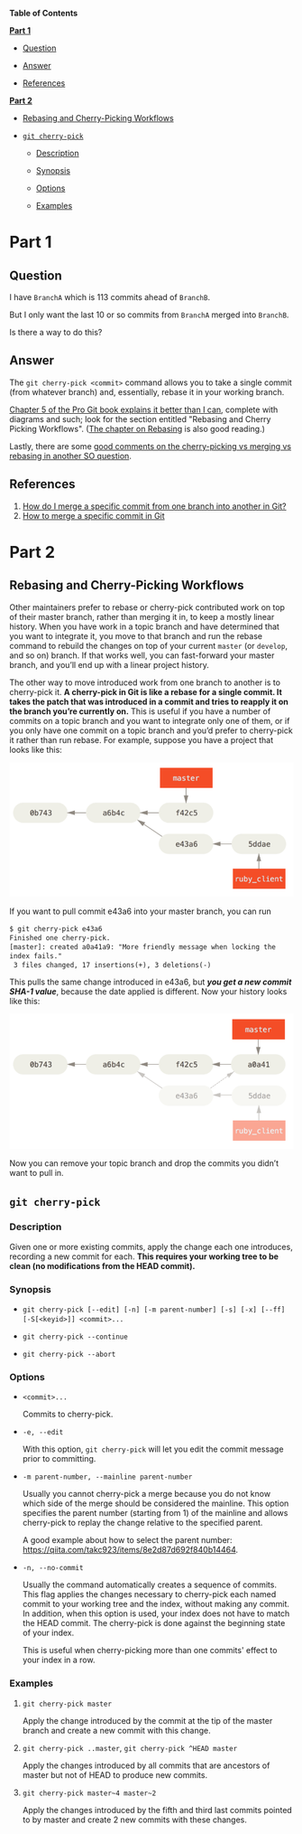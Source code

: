 **Table of Contents**

**[Part 1](#part-1)**

- [Question](#question)

- [Answer](#answer)

- [References](#references)

**[Part 2](#part-2)**

- [Rebasing and Cherry-Picking Workflows](#rebasing-and-cherry-picking-workflows)

- [`git cherry-pick`](#git-cherry-pick)

    - [Description](#description)
    
    - [Synopsis](#synopsis)
    
    - [Options](#options)
    
    - [Examples](#examples)

# Part 1

## Question
I have `BranchA` which is 113 commits ahead of `BranchB`.

But I only want the last 10 or so commits from `BranchA` merged into `BranchB`.

Is there a way to do this?

## Answer
The `git cherry-pick <commit>` command allows you to take a single commit (from whatever branch) and, essentially, rebase it in your working branch.

[Chapter 5 of the Pro Git book explains it better than I can](https://git-scm.com/book/en/v2/Distributed-Git-Maintaining-a-Project#Integrating-Contributed-Work), complete with diagrams and such; look for the section entitled "Rebasing and Cherry Picking Workflows". ([The chapter on Rebasing](https://git-scm.com/book/en/v2/Git-Branching-Rebasing) is also good reading.)

Lastly, there are some [good comments on the cherry-picking vs merging vs rebasing in another SO question](https://stackoverflow.com/questions/1241720/git-cherry-pick-vs-merge-workflow).

## References
1. [How do I merge a specific commit from one branch into another in Git?](https://stackoverflow.com/questions/6372044/how-do-i-merge-a-specific-commit-from-one-branch-into-another-in-git)
2. [How to merge a specific commit in Git](https://stackoverflow.com/questions/881092/how-to-merge-a-specific-commit-in-git)

# Part 2

## Rebasing and Cherry-Picking Workflows

Other maintainers prefer to rebase or cherry-pick contributed work on top of their master branch, rather than merging it in, to keep a mostly linear history. When you have work in a topic branch and have determined that you want to integrate it, you move to that branch and run the rebase command to rebuild the changes on top of your current `master` (or `develop`, and so on) branch. If that works well, you can fast-forward your master branch, and you’ll end up with a linear project history.

The other way to move introduced work from one branch to another is to cherry-pick it. **A cherry-pick in Git is like a rebase for a single commit. It takes the patch that was introduced in a commit and tries to reapply it on the branch you’re currently on.** This is useful if you have a number of commits on a topic branch and you want to integrate only one of them, or if you only have one commit on a topic branch and you’d prefer to cherry-pick it rather than run rebase. For example, suppose you have a project that looks like this:

![](../img/git-cherry-pick/cherry-pick-1.png?raw=true)

If you want to pull commit e43a6 into your master branch, you can run

```
$ git cherry-pick e43a6
Finished one cherry-pick.
[master]: created a0a41a9: "More friendly message when locking the index fails."
 3 files changed, 17 insertions(+), 3 deletions(-)
 ```
 
This pulls the same change introduced in e43a6, but ***you get a new commit SHA-1 value***, because the date applied is different. Now your history looks like this:

![](../img/git-cherry-pick/cherry-pick-2.png?raw=true)

Now you can remove your topic branch and drop the commits you didn’t want to pull in.

## `git cherry-pick`

### Description

Given one or more existing commits, apply the change each one introduces, recording a new commit for each. **This requires your working tree to be clean (no modifications from the HEAD commit).**

### Synopsis

- `git cherry-pick [--edit] [-n] [-m parent-number] [-s] [-x] [--ff] [-S[<keyid>]] <commit>...`

- `git cherry-pick --continue`

- `git cherry-pick --abort`

### Options

- `<commit>...`

    Commits to cherry-pick.

- `-e, --edit`

    With this option, `git cherry-pick` will let you edit the commit message prior to committing.

- `-m parent-number, --mainline parent-number`

    Usually you cannot cherry-pick a merge because you do not know which side of the merge should be considered the mainline. This option specifies the parent number (starting from 1) of the mainline and allows cherry-pick to replay the change relative to the specified parent.
    
    A good example about how to select the parent number: https://qiita.com/takc923/items/8e2d87d692f840b14464.

- `-n, --no-commit`

    Usually the command automatically creates a sequence of commits. This flag applies the changes necessary to cherry-pick each named commit to your working tree and the index, without making any commit. In addition, when this option is used, your index does not have to match the HEAD commit. The cherry-pick is done against the beginning state of your index.

    This is useful when cherry-picking more than one commits' effect to your index in a row.

### Examples

1. `git cherry-pick master`

    Apply the change introduced by the commit at the tip of the master branch and create a new commit with this change.

2. `git cherry-pick ..master`, `git cherry-pick ^HEAD master`

    Apply the changes introduced by all commits that are ancestors of master but not of HEAD to produce new commits.

3. `git cherry-pick master~4 master~2`

    Apply the changes introduced by the fifth and third last commits pointed to by master and create 2 new commits with these changes.
